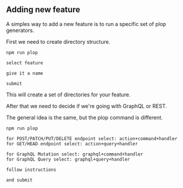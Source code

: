 ## Adding new feature

A simples way to add a new feature is to run a specific set of plop generators.

First we need to create directory structure.

```
npm run plop

select feature

give it a name

submit
```

This will create a set of directories for your feature.

After that we need to decide if we're going with GraphQL or REST.

The general idea is the same, but the plop command is different.

```
npm run plop

for POST/PATCH/PUT/DELETE endpoint select: action+command+handler
for GET/HEAD endpoint select: action+query+handler

for GraphQL Mutation select: graphql+command+handler
for GraphQL Query select: graphql+query+handler

follow instructions

and submit
```